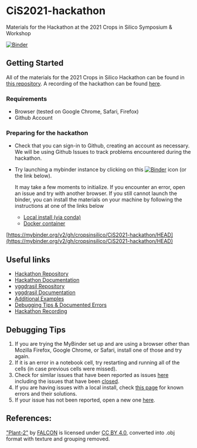 # CiS2021-hackathon
Materials for the Hackathon at the 2021 Crops in Silico Symposium &amp; Workshop

[![Binder](https://mybinder.org/badge_logo.svg)](https://mybinder.org/v2/gh/cropsinsilico/CiS2021-hackathon/HEAD)

## Getting Started

All of the materials for the 2021 Crops in Silico Hackathon can be found in [this repository](https://github.com/cropsinsilico/CiS2021-hackathon). A recording of the hackathon can be found [here](https://uofi.app.box.com/s/kjhahvhvp9dss7u75wycxh7vymnlqirr).

### Requirements

- Browser (tested on Google Chrome, Safari, Firefox)
- Github Account

### Preparing for the hackathon

- Check that you can sign-in to Github, creating an account as necessary. We will be using Github Issues to track problems encountered during the hackathon.
- Try launching a mybinder instance by clicking on this [![Binder](https://mybinder.org/badge_logo.svg)](https://mybinder.org/v2/gh/cropsinsilico/CiS2021-hackathon/HEAD) icon (or the link below).

  It may take a few moments to initialize. If you encounter an error, open an issue and try with another browser. If you still cannot launch the binder, you can install the materials on your machine by following the instructions at one of the links below
  - [Local install (via conda)](https://cropsinsilico.github.io/yggdrasil/hackathon2021/setup.html#local-install)
  - [Docker container](https://cropsinsilico.github.io/yggdrasil/hackathon2021/setup.html#docker-container)

[https://mybinder.org/v2/gh/cropsinsilico/CiS2021-hackathon/HEAD](https://mybinder.org/v2/gh/cropsinsilico/CiS2021-hackathon/HEAD)

## Useful links

- [Hackathon Repository](https://github.com/cropsinsilico/CiS2021-hackathon)
- [Hackathon Documentation](https://cropsinsilico.github.io/yggdrasil/hackathon2021/index.html)
- [yggdrasil Repository](https://github.com/cropsinsilico/yggdrasil)
- [yggdrasil Documentation](https://cropsinsilico.github.io/yggdrasil/index.html)
- [Additional Examples](https://cropsinsilico.github.io/yggdrasil/examples/examples_toc.html)
- [Debugging Tips & Documented Errors](https://cropsinsilico.github.io/yggdrasil/debugging.html)
- [Hackathon Recording](https://uofi.app.box.com/s/kjhahvhvp9dss7u75wycxh7vymnlqirr)

## Debugging Tips

1. If you are trying the MyBinder set up and are using a browser other than Mozilla Firefox, Google Chrome, or Safari, install one of those and try again.
1. If it is an error in a notebook cell, try restarting and running all of the cells (in case previous cells were missed).
1. Check for similar issues that have been reported as issues [here](https://github.com/cropsinsilico/CiS2021-hackathon/issues) including the issues that have been [closed](https://github.com/cropsinsilico/CiS2021-hackathon/issues?q=is%3Aissue+is%3Aclosed).
1. If you are having issues with a local install, check [this page](https://cropsinsilico.github.io/yggdrasil/debugging.html) for known errors and their solutions.
1. If your issue has not been reported, open a new one [here](https://github.com/cropsinsilico/CiS2021-hackathon/issues/new).

## References:

["Plant-2"](https://sketchfab.com/3d-models/plants-2-f4636a80dcec4ca9a29f52fa32182721) by [FALCON](https://sketchfab.com/qewr1324) is licensed under [CC BY 4.0](https://creativecommons.org/licenses/by/4.0/), converted into .obj format with texture and grouping removed.
